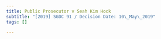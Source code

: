 ```yaml
---
title: Public Prosecutor v Seah Kim Hock
subtitle: "[2019] SGDC 91 / Decision Date: 10\_May\_2019"
tags: []

---
```

